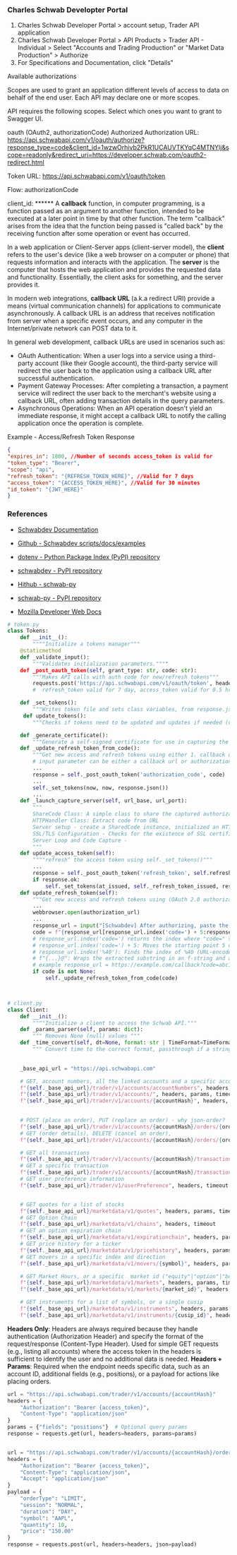 ### Charles Schwab Developter Portal

1. Charles Schwab Developer Portal > account setup, Trader API application
2. Charles Schwab Developer Portal > API Products > Trader API - Individual > 
Select "Accounts and Trading Production" or "Market Data Production" > Authorize 
3. For Specifications and Documentation, click "Details"


Available authorizations

Scopes are used to grant an application different levels of access to data on behalf of the end user. Each API may declare one or more scopes.

API requires the following scopes. Select which ones you want to grant to Swagger UI.

oauth (OAuth2, authorizationCode)
Authorized
Authorization URL: https://api.schwabapi.com/v1/oauth/authorize?response_type=code&client_id=1wzwOrhivb2PkR1UCAUVTKYqC4MTNYlj&scope=readonly&redirect_uri=https://developer.schwab.com/oauth2-redirect.html

Token URL: https://api.schwabapi.com/v1/oauth/token

Flow: authorizationCode

client_id: ******
A **callback** function, in computer programming, is a function passed as an argument to another function, intended to be executed at a later point in time by that other function. The term "callback" arises from the idea that the function being passed is "called back" by the receiving function after some operation or event has occurred.

In a web application or Client-Server apps (client-server model), the **client** refers to the user's device (like a web browser on a computer or phone) that requests information and interacts with the application. The **server** is the computer that hosts the web application and provides the requested data and functionality. Essentially, the client asks for something, and the server provides it. 

In modern web integrations, **callback URL** (a.k.a redirect URI) provide a means (virtual communication channels) for applications to communicate asynchronously. A callback URL is an address that receives notification from server when a specific event occurs, and any computer in the Internet/private network can POST data to it.

In general web development, callback URLs are used in scenarios such as:
- OAuth Authentication: When a user logs into a service using a third-party account (like their Google account), the third-party service will redirect the user back to the application using a callback URL after successful authentication.
- Payment Gateway Processes: After completing a transaction, a payment service will redirect the user back to the merchant's website using a callback URL, often adding transaction details in the query parameters.
- Asynchronous Operations: When an API operation doesn't yield an immediate response, it might accept a callback URL to notify the calling application once the operation is complete.



Example - Access/Refresh Token Response
```json
{
"expires_in": 1800, //Number of seconds access_token is valid for
"token_type": "Bearer",
"scope": "api",
"refresh_token": "{REFRESH_TOKEN_HERE}", //Valid for 7 days
"access_token": "{ACCESS_TOKEN_HERE}", //Valid for 30 minutes
"id_token": "{JWT_HERE}"
}
```
### References
* [Schwabdev Documentation](https://tylerebowers.github.io/Schwabdev/?source=pages%2Fwelcome.html)
* [Github - Schwabdev scripts/docs/examples](https://github.com/tylerebowers/Schwabdev)

* [dotenv - Python Package Index (PyPI) repository](https://pypi.org/project/python-dotenv/)

* [schwabdev - PyPI repository](https://pypi.org/project/schwabdev/)

* [Hithub - schwab-py](https://github.com/alexgolec/schwab-py)
* [schwab-py - PyPI repository](https://pypi.org/project/schwab-py/)

* [Mozilla Developer Web Docs](https://developer.mozilla.org/en-US/docs/Learn_web_development)

```python
# token.py
class Tokens:
    def __init__():
        """"Initialize a tokens manager"""
    @staticmethod
    def _validate_input():
        """Validates initialization parameters.""""
    def _post_oauth_token(self, grant_type: str, code: str):
        """Makes API calls with auth code for new/refresh tokens"""  
        requests.post('https://api.schwabapi.com/v1/oauth/token', headers=headers, data=data) # 'grant_type': 'authorization_code' or 'refresh_token' specified in data parameter
        #  refresh_token valid for 7 day, access_token valid for 0.5 hr. So keep refreshing an access_token (with existing refresh_token) until the refresh token expires in a week.

    def _set_tokens():
        """Writes token file and sets class variables, from response.json()"""  
     def update_tokens():
        """Checks if tokens need to be updated and updates if needed (only access token is automatically updated)"""

    def _generate_certificate():
        """Generate a self-signed certificate for use in capturing the callback during authentication"""
    def _update_refresh_token_from_code():
        """Get new access and refresh tokens using either 1. callback url or 2. authorization code."""
        # input parameter can be either a callback url or authorization code. If callback url, then extra the code from it. If code, then apply it directly. 
        ...
        response = self._post_oauth_token('authorization_code', code)
        ...
        self._set_tokens(now, now, response.json())
        ...
    def _launch_capture_server(self, url_base, url_port):
        """
        ShareCode Class: A simple class to share the captured authorization code between the HTTP handler and the main function.
        HTTPHandler Class: Extract code from URL
        Server setup - create a SharedCode instance, initialized an HTTP server
        SSL/TLS Configuration - Checks for the existence of SSL certificate (localhost.crt) and key (localhost.key) files in ~/.schwabdev/. If either file is missing, calls `_generate_certificate` to create them.
        Server Loop and Code Capture -
        """
    def update_access_token(self):
        """"refresh" the access token using self._set_tokens()"""
        ...
        response = self._post_oauth_token('refresh_token', self.refresh_token)
        if response.ok:
            self._set_tokens(at_issued, self._refresh_token_issued, response.json())
    def update_refresh_token(self):
        """Get new access and refresh tokens using (OAuth 2.0 authorization) code."""
        ...
        webbrowser.open(authorization_url)
        ...
        response_url = input("[Schwabdev] After authorizing, paste the address bar url here: ")
        code = f"{response_url[response_url.index('code=') + 5:response_url.index('%40')]}@"
        # response_url.index('code=') returns the index where "code=" starts
        # response_url.index('code=') + 5: Moves the starting point 5 characters forward to skip "code=" (since "code=" is 5 characters long) to get to the start of the actual authorization code.
        # response_url.index('%40'): Finds the index of %40 (URL-encoded @), which marks the end of the authorization code in this URL.
        # f"{...}@": Wraps the extracted substring in an f-string and appends an @ character to it. The result is stored in the `code` variable.
        # example response_url = https://example.com/callback?code=abc123%40xyz&state=some_state, then code = 'abc123'
        if code is not None:
            self._update_refresh_token_from_code(code)



# client.py
class Client:
    def __init__():
        """"Initialize a client to access the Schwab API.""" 
    def _params_parser(self, params: dict):
        """ Removes None (null) values """
    def _time_convert(self, dt=None, format: str | TimeFormat=TimeFormat.ISO_8601) -> str | int | None:
        """ Convert time to the correct format, passthrough if a string, preserve None if None for params parser """
    

    _base_api_url = "https://api.schwabapi.com"

    # GET, account numbers, all the linked accounts and a specific account hash
    f"{self._base_api_url}/trader/v1/accounts/accountNumbers", headers, timeout
    f"{self._base_api_url}/trader/v1/accounts/", headers, params, timeout
    f"{self._base_api_url}/trader/v1/accounts/{accountHash}", headers, params, timeout

    
    # POST (place an order), PUT (replace an order) - why json-order?
    f"{self._base_api_url}/trader/v1/accounts/{accountHash}/orders/{orderId}", headers, json=order, timeout
    # GET (order details), DELETE (cancel an order),
    f"{self._base_api_url}/trader/v1/accounts/{accountHash}/orders/{orderId}", headers, timeout

    # GET all transactions
    f"{self._base_api_url}/trader/v1/accounts/{accountHash}/transactions", headers, params, timeout
    # GET a specific transaction
    f"{self._base_api_url}/trader/v1/accounts/{accountHash}/transactions/{transactionId}",headers, timeout
    # GET user preference information
    f"{self._base_api_url}/trader/v1/userPreference", headers, timeout


    # GET quotes for a list of stocks
    f"{self._base_api_url}/marketdata/v1/quotes", headers, params, timeout
    # GET Option Chain
    f"{self._base_api_url}/marketdata/v1/chains", headers, timeout
    # GET an option expiration chain
    f"{self._base_api_url}/marketdata/v1/expirationchain", headers, params, timeout
    # GET price history for a ticker
    f"{self._base_api_url}/marketdata/v1/pricehistory", headers, params, timeout
    # GET movers in a specific index and direction
    f"{self._base_api_url}/marketdata/v1/movers/{symbol}", headers, params, timeout

    # GET Market Hours, or a specific  market id ("equity"|"option"|"bond"|"future"|"forex")
    f"{self._base_api_url}/marketdata/v1/markets", headers, params, timeout
    f"{self._base_api_url}/marketdata/v1/markets/{market_id}", headers, params, timeout

    # GET instruments for a list of symbols, or a single cusip
    f"{self._base_api_url}/marketdata/v1/instruments", headers, params, timeout
    f"{self._base_api_url}/marketdata/v1/instruments/{cusip_id}", headers, timeout

```

**Headers Only**: Headers are always required because they handle authentication (Authorization Header) and specify the format of the request/response (Content-Type Header). Used for simple GET requests (e.g., listing all accounts) where the access token in the headers is sufficient to identify the user and no additional data is needed.
**Headers + Params**: Required when the endpoint needs specific data, such as an account ID, additional fields (e.g., positions), or a payload for actions like placing orders.

```python
url = "https://api.schwabapi.com/trader/v1/accounts/{accountHash}"
headers = {
    "Authorization": "Bearer {access_token}",
    "Content-Type": "application/json"
}
params = {"fields": "positions"}  # Optional query params
response = requests.get(url, headers=headers, params=params)


url = "https://api.schwabapi.com/trader/v1/accounts/{accountHash}/orders"
headers = {
    "Authorization": "Bearer {access_token}",
    "Content-Type": "application/json",
    "Accept": "application/json"
}
payload = {
    "orderType": "LIMIT",
    "session": "NORMAL",
    "duration": "DAY",
    "symbol": "AAPL",
    "quantity": 10,
    "price": "150.00"
}
response = requests.post(url, headers=headers, json=payload)
```
